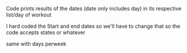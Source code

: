 Code prints results of the dates (date only includes day) in its respective list/day of workout

I hard coded the Start and end dates so we'll have to change that so the code accepts states or whatever

same with days perweek
